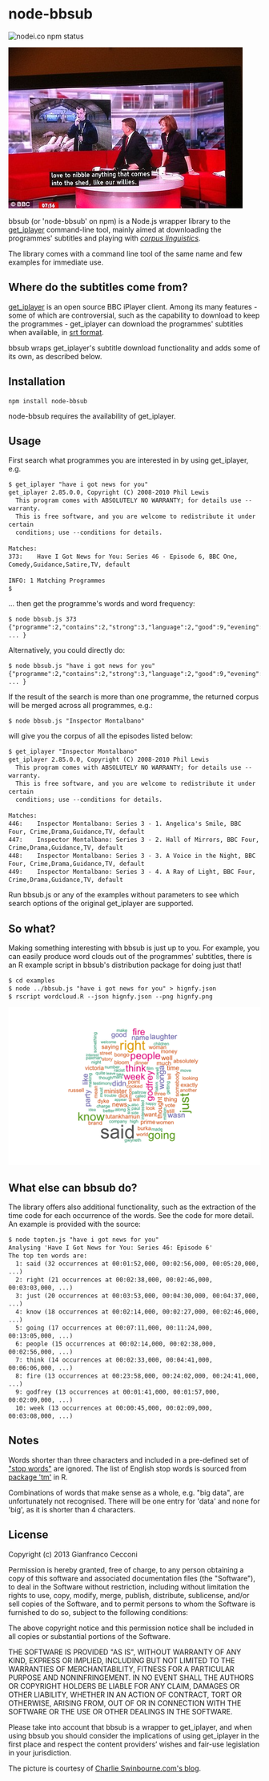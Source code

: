 # node-bbsub

![nodei.co npm status](https://nodei.co/npm/node-bbsub.png)

![love to nibble anything that comes into the shed, like our willies.](loveToNibble.jpg)

bbsub (or 'node-bbsub' on npm) is a Node.js wrapper library to the [get_iplayer](http://www.infradead.org/get_iplayer/html/get_iplayer.html) command-line tool, mainly aimed at downloading the programmes' subtitles and playing with [_corpus linguistics_](http://en.wikipedia.org/wiki/Corpus_linguistics).

The library comes with a command line tool of the same name and few examples for immediate use. 

## Where do the subtitles come from?

[get_iplayer](http://www.infradead.org/get_iplayer/html/get_iplayer.html) is an open source BBC iPlayer client. Among its many features - some of which are controversial, such as the capability to download to keep the programmes - get_iplayer can download the programmes' subtitles when available, in [srt format](http://en.wikipedia.org/wiki/.srt#SubRip_text_file_format).

bbsub wraps get_iplayer's subtitle download functionality and adds some of its own, as described below. 

## Installation

	npm install node-bbsub

node-bbsub requires the availability of get_iplayer.

## Usage

First search what programmes you are interested in by using get_iplayer, e.g.

	$ get_iplayer "have i got news for you"
	get_iplayer 2.85.0.0, Copyright (C) 2008-2010 Phil Lewis
	  This program comes with ABSOLUTELY NO WARRANTY; for details use --warranty.
	  This is free software, and you are welcome to redistribute it under certain
	  conditions; use --conditions for details.

	Matches:
	373:	Have I Got News for You: Series 46 - Episode 6, BBC One, Comedy,Guidance,Satire,TV, default

	INFO: 1 Matching Programmes
	$ 

... then get the programme's words and word frequency:

	$ node bbsub.js 373
	{"programme":2,"contains":2,"strong":3,"language":2,"good":9,"evening":1,"welcome":3,"news":8,"alexander":2,"armstrong":1, ... }

Alternatively, you could directly do:

	$ node bbsub.js "have i got news for you"
	{"programme":2,"contains":2,"strong":3,"language":2,"good":9,"evening":1,"welcome":3,"news":8,"alexander":2,"armstrong":1, ... }

If the result of the search is more than one programme, the returned corpus will be merged across all programmes, e.g.: 

	$ node bbsub.js "Inspector Montalbano" 

will give you the corpus of all the episodes listed below:

	$ get_iplayer "Inspector Montalbano"
	get_iplayer 2.85.0.0, Copyright (C) 2008-2010 Phil Lewis
	  This program comes with ABSOLUTELY NO WARRANTY; for details use --warranty.
	  This is free software, and you are welcome to redistribute it under certain
	  conditions; use --conditions for details.

	Matches:
	446:	Inspector Montalbano: Series 3 - 1. Angelica's Smile, BBC Four, Crime,Drama,Guidance,TV, default
	447:	Inspector Montalbano: Series 3 - 2. Hall of Mirrors, BBC Four, Crime,Drama,Guidance,TV, default
	448:	Inspector Montalbano: Series 3 - 3. A Voice in the Night, BBC Four, Crime,Drama,Guidance,TV, default
	449:	Inspector Montalbano: Series 3 - 4. A Ray of Light, BBC Four, Crime,Drama,Guidance,TV, default

Run bbsub.js or any of the examples without parameters to see which search options of the original get_iplayer are supported.

## So what?

Making something interesting with bbsub is just up to you. For example, you can easily produce word clouds out of the programmes' subtitles, there is an R example script in bbsub's distribution package for doing just that!

	$ cd examples
	$ node ../bbsub.js "have i got news for you" > hignfy.json
	$ rscript wordcloud.R --json hignfy.json --png hignfy.png

![Have I Got News For You word cloud](examples/hignfy.png)

## What else can bbsub do?

The library offers also additional functionality, such as the extraction of the time code for each occurrence of the words. See the code for more detail. An example is provided with the source:

	$ node topten.js "have i got news for you"
	Analysing 'Have I Got News for You: Series 46: Episode 6'
	The top ten words are:
	  1: said (32 occurrences at 00:01:52,000, 00:02:56,000, 00:05:20,000, ...)
	  2: right (21 occurrences at 00:02:38,000, 00:02:46,000, 00:03:03,000, ...)
	  3: just (20 occurrences at 00:03:53,000, 00:04:30,000, 00:04:37,000, ...)
	  4: know (18 occurrences at 00:02:14,000, 00:02:27,000, 00:02:46,000, ...)
	  5: going (17 occurrences at 00:07:11,000, 00:11:24,000, 00:13:05,000, ...)
	  6: people (15 occurrences at 00:02:14,000, 00:02:38,000, 00:02:56,000, ...)
	  7: think (14 occurrences at 00:02:33,000, 00:04:41,000, 00:06:06,000, ...)
	  8: fire (13 occurrences at 00:23:58,000, 00:24:02,000, 00:24:41,000, ...)
	  9: godfrey (13 occurrences at 00:01:41,000, 00:01:57,000, 00:02:09,000, ...)
	  10: week (13 occurrences at 00:00:45,000, 00:02:09,000, 00:03:08,000, ...)

## Notes
Words shorter than three characters and included in a pre-defined set of ["stop words"](http://en.wikipedia.org/wiki/Stop_words) are ignored. The list of English stop words is sourced from [package 'tm'](http://cran.r-project.org/web/packages/tm/index.html) in R. 

Combinations of words that make sense as a whole, e.g. "big data", are unfortunately not recognised. There will be one entry for 'data' and none for 'big', as it is shorter than 4 characters.

## License
Copyright (c) 2013 Gianfranco Cecconi

Permission is hereby granted, free of charge, to any person obtaining a copy of this software and associated documentation files (the "Software"), to deal in the Software without restriction, including without limitation the rights to use, copy, modify, merge, publish, distribute, sublicense, and/or sell copies of the Software, and to permit persons to whom the Software is furnished to do so, subject to the following conditions:

The above copyright notice and this permission notice shall be included in all copies or substantial portions of the Software.

THE SOFTWARE IS PROVIDED "AS IS", WITHOUT WARRANTY OF ANY KIND, EXPRESS OR IMPLIED, INCLUDING BUT NOT LIMITED TO THE WARRANTIES OF MERCHANTABILITY, FITNESS FOR A PARTICULAR PURPOSE AND NONINFRINGEMENT. IN NO EVENT SHALL THE AUTHORS OR COPYRIGHT HOLDERS BE LIABLE FOR ANY CLAIM, DAMAGES OR OTHER LIABILITY, WHETHER IN AN ACTION OF CONTRACT, TORT OR OTHERWISE, ARISING FROM, OUT OF OR IN CONNECTION WITH THE SOFTWARE OR THE USE OR OTHER DEALINGS IN THE SOFTWARE.

Please take into account that bbsub is a wrapper to get_iplayer, and when using bbsub you should consider the implications of using get_iplayer in the first place and respect the content providers’ wishes and fair-use legislation in your jurisdiction.

The picture is courtesy of [Charlie Swinbourne.com's blog](http://charlieswinbourne.com/2011/10/18/attacking-the-bbc-on-live-subtitles-doesnt-do-deaf-people-any-favours/).
